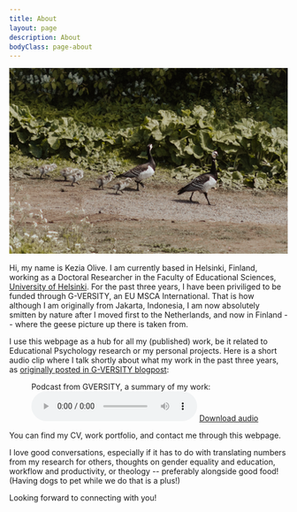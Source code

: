 ```yaml
---
title: About
layout: page
description: About
bodyClass: page-about
---
```


![Bebek](/images/LizSchneiderPhoto-bebek.jpg)

Hi, my name is Kezia Olive.
I am currently based in Helsinki, Finland, working as a Doctoral Researcher in the Faculty of Educational Sciences, [University of Helsinki](https://researchportal.helsinki.fi/en/persons/kezia-olive). For the past three years, I have been priviliged to be funded through G-VERSITY, an EU MSCA International.
That is how although I am originally from Jakarta, Indonesia, I am now absolutely smitten by nature after I moved first to the Netherlands, and now in Finland -- where the geese picture up there is taken from.

I use this webpage as a hub for all my (published) work, be it related to Educational Psychology research or my personal projects.
Here is a short audio clip where I talk shortly about what my work in the past three years, as [originally posted in G-VERSITY blogpost](https://gversity-solutions.org/blog-solutions/solutions/factors-affecting-students-gendered-motivational-beliefs-in-stem/):
<figure>
  <figcaption>Podcast from GVERSITY, a summary of my work:</figcaption>
  <audio controls src="/images/ResearchRundown_Kezia-1.mp3"></audio>
  <a href="images/ResearchRundown_Kezia-1.mp3"> Download audio </a>
</figure>

You can find my CV, work portfolio, and contact me through this webpage.

I love good conversations, especially if it has to do with translating numbers from my research for others, thoughts on gender equality and education, workflow and productivity, or theology -- preferably alongside good food!
(Having dogs to pet while we do that is a plus!)

Looking forward to connecting with you!